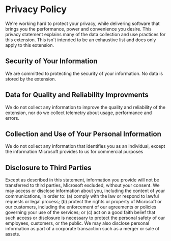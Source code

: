 # Privacy Policy
We're working hard to protect your privacy, while delivering software that brings you the performance, power and convenience you desire. This privacy statement explains many of the data collection and use practices for this extension. This isn't intended to be an exhaustive list and does only apply to this extension.
## Security of Your Information
We are committed to protecting the security of your information. No data is stored by the extension.
## Data for Quality and Reliability Improvments
We do not collect any information to improve the quality and reliability of the extension, nor do we collect telemetry about usage, performance and errors.
## Collection and Use of Your Personal Information
We do not collect any information that identifies you as an individual, except the information Microsoft provides to us for commercial purposes
## Disclosure to Third Parties
Except as described in this statement, information you provide will not be transferred to third parties, Microsoft excluded, without your consent. We may access or disclose information about you, including the content of your communications, in order to: (a) comply with the law or respond to lawful requests or legal process; (b) protect the rights or property of Microsoft or our customers, including the enforcement of our agreements or policies governing your use of the services; or (c) act on a good faith belief that such access or disclosure is necessary to protect the personal safety of our employees, customers, or the public. We may also disclose personal information as part of a corporate transaction such as a merger or sale of assets.
